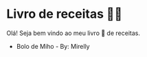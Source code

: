 # Livro de receitas :man_cook:

Olá! Seja bem vindo ao meu livro :book: de receitas.

* Bolo de Miho - By: Mirelly
